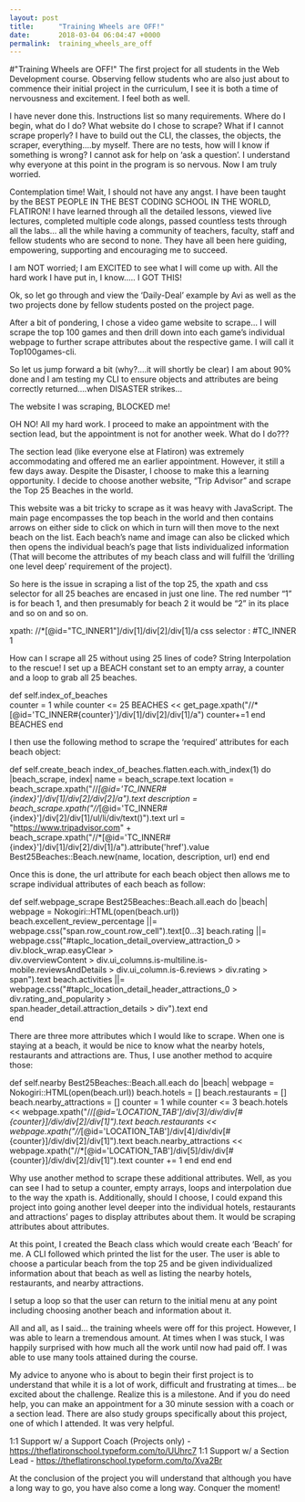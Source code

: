 ```yaml
---
layout: post
title:      "Training Wheels are OFF!"
date:       2018-03-04 06:04:47 +0000
permalink:  training_wheels_are_off
---
```



#"Training Wheels are OFF!"
The first project for all students in the Web Development course.  Observing fellow students who are also just about to commence their initial project in the curriculum, I see it is both a time of nervousness and excitement.  I feel both as well.  

I have never done this.  Instructions list so many requirements.  Where do I begin, what do I do?  What website do I chose to scrape?  What if I cannot scrape properly?  I have to build out the CLI, the classes, the objects, the scraper, everything….by myself.  There are no tests, how will I know if something is wrong?  I cannot ask for help on ‘ask a question’.   I understand why everyone at this point in the program is so nervous.  Now I am truly worried.

Contemplation time!  Wait, I should not have any angst.  I have been taught by the BEST PEOPLE IN THE BEST CODING SCHOOL IN THE WORLD, FLATIRON!  I have learned through all the detailed lessons, viewed live lectures, completed multiple code alongs, passed countless tests through all the labs… all the while having a community of teachers, faculty, staff and fellow students who are second to none.  They have all been here guiding, empowering, supporting and encouraging me to succeed.

I am NOT worried; I am EXCITED to see what I will come up with.  All the hard work I have put in, I know…..  I GOT THIS!

Ok, so let go through and view the ‘Daily-Deal’ example by Avi as well as the two projects done by fellow students posted on the project page.  

After a bit of pondering, I chose a video game website to scrape… I will scrape the top 100 games and then drill down into each game’s individual webpage to further scrape attributes about the respective game.  I will call it Top100games-cli.

So let us jump forward a bit (why?....it will shortly be clear)  I am about 90% done and I am testing my CLI to ensure objects and attributes are being correctly returned….when DISASTER strikes…

The website I was scraping, BLOCKED me!  




OH NO! All my hard work.  I proceed to make an appointment with the section lead, but the appointment is not for another week.  What do I do???

The section lead (like everyone else at Flatiron) was extremely accommodating and offered me an earlier appointment.  However, it still a few days away.  Despite the Disaster, I choose to make this a learning opportunity.   I decide to choose another website, “Trip Advisor” and scrape the Top 25 Beaches in the world.  

This website was a bit tricky to scrape as it was heavy with JavaScript.  The main page encompasses the top beach in the world and then contains arrows on either side to click on which in turn will then move to the next beach on the list.  Each beach’s name and image can also be clicked which then opens the individual beach’s page that lists individualized information  (That will become the attributes of my beach class and will fulfill the ‘drilling one level deep’ requirement of the project).

So here is the issue in scraping a list of the top 25, the xpath and css selector for all 25 beaches are encased in just one line.   The red number  “1” is for beach 1, and then presumably for beach 2 it would be “2” in its place and so on and so on.  

xpath:  //*[@id="TC_INNER1"]/div[1]/div[2]/div[1]/a
css selector :  #TC_INNER 1

How can I scrape all 25 without using 25 lines of code?  String Interpolation to the rescue!  I set up a BEACH constant set to an empty array, a counter and a loop to grab all 25 beaches.

def self.index_of_beaches  
    counter = 1
    while counter <= 25
    BEACHES <<  get_page.xpath("//*[@id='TC_INNER#{counter}']/div[1]/div[2]/div[1]/a")
    counter+=1
  end
  BEACHES
end

I then use the following method to scrape the ‘required’ attributes for each beach object:

def self.create_beach
  index_of_beaches.flatten.each.with_index(1) do |beach_scrape, index| 
  name = beach_scrape.text
  location = beach_scrape.xpath("//*[@id='TC_INNER#{index}']/div[1]/div[2]/div[2]/a").text
  description = beach_scrape.xpath("//*[@id='TC_INNER#{index}']/div[2]/div[1]/ul/li/div/text()").text
  url = "https://www.tripadvisor.com" +    
  beach_scrape.xpath("//*[@id='TC_INNER#{index}']/div[1]/div[2]/div[1]/a").attribute('href').value   
  Best25Beaches::Beach.new(name, location, description, url)
  end
end


Once this is done, the url attribute for each beach object then allows me to scrape individual attributes of each beach as follow:

def self.webpage_scrape
  Best25Beaches::Beach.all.each do |beach|
  webpage = Nokogiri::HTML(open(beach.url))
  beach.excellent_review_percentage ||= webpage.css("span.row_count.row_cell").text[0...3]
  beach.rating ||= webpage.css("#taplc_location_detail_overview_attraction_0 > div.block_wrap.easyClear >        
  div.overviewContent > div.ui_columns.is-multiline.is-mobile.reviewsAndDetails > div.ui_column.is-6.reviews > div.rating > span").text
  beach.activities ||= webpage.css("#taplc_location_detail_header_attractions_0 > div.rating_and_popularity >  
  span.header_detail.attraction_details > div").text
  end										
end

There are three more attributes which I would like to scrape.  When one is staying at a beach, it would be nice to know what the nearby hotels, restaurants and attractions are.  Thus, I use another method to acquire those:

def self.nearby
Best25Beaches::Beach.all.each do |beach|
webpage = Nokogiri::HTML(open(beach.url))
beach.hotels = []
beach.restaurants = []
beach.nearby_attractions = []
counter = 1
while counter <= 3
beach.hotels << webpage.xpath("//*[@id='LOCATION_TAB']/div[3]/div/div[#{counter}]/div/div[2]/div[1]").text
beach.restaurants << webpage.xpath("//*[@id='LOCATION_TAB']/div[4]/div/div[#{counter}]/div/div[2]/div[1]").text
beach.nearby_attractions << webpage.xpath("//*[@id='LOCATION_TAB']/div[5]/div/div[#{counter}]/div/div[2]/div[1]").text
counter += 1
end
end
end

Why use another method to scrape these additional attributes.  Well, as you can see I had to setup a counter, empty arrays, loops and interpolation due to the way the xpath is.  Additionally, should I choose, I could expand this project into going another level deeper into the individual hotels, restaurants and attractions’ pages to display attributes about them.  It would be scraping attributes about attributes.

At this point, I created the Beach class which would create each ‘Beach’ for me.  A CLI followed which printed the list for the user.   The user is able to choose a particular beach from the top 25 and be given individualized information about that beach as well as listing the nearby hotels, restaurants, and nearby attractions.  

I setup a loop so that the user can return to the initial menu at any point including choosing another beach and information about it.

All and all, as I said… the training wheels were off for this project.  However, I was able to learn a tremendous amount.  At times when I was stuck, I was happily surprised with how much all the work until now had paid off.  I was able to use many tools attained during the course.  

My advice to anyone who is about to begin their first project is to understand that while it is a lot of work, difficult and frustrating at times… be excited about the challenge.  Realize this is a milestone.  And if you do need help, you can make an appointment for a 30 minute session with a coach or a section lead.  There are also study groups specifically about this project, one of which I attended.  It was very helpful.

1:1 Support w/ a Support Coach (Projects only) - https://theflatironschool.typeform.com/to/UUhrc7 1:1 Support w/ a Section Lead - https://theflatironschool.typeform.com/to/Xva2Br

At the conclusion of the project you will understand that although you have a long way to go, you have also come a long way.  Conquer the moment! 



